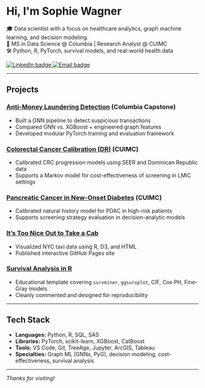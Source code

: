 <!--
**sophiewagner7/sophiewagner7** is a ✨ _special_ ✨ repository because its `README.md` appears on your GitHub profile.
-->

# Hi, I'm Sophie Wagner

🎓 Data scientist with a focus on healthcare analytics, graph machine learning, and decision modeling.  
📍 MS in Data Science @ Columbia | Research Analyst @ CUIMC  
🛠️ Python, R, PyTorch, survival models, and real-world health data

<p align="left">
  <a href="https://www.linkedin.com/in/sophie-wagner-cu">
    <img src="https://img.shields.io/badge/LinkedIn-0077B5?style=flat&logo=linkedin&logoColor=white" alt="LinkedIn badge" />
  </a><a href="mailto:sw3767@columbia.edu">
    <img src="https://img.shields.io/badge/Email-D14836?style=flat&logo=gmail&logoColor=white" alt="Email badge" />
  </a>
</p>



---

## Projects

### [Anti-Money Laundering Detection](https://github.com/engi4800/dsi-capstone-spring-2025-TD-anti-money-laundering) (Columbia Capstone)
- Built a GNN pipeline to detect suspicious transactions
- Compared GNN vs. XGBoost + engineered graph features
- Developed modular PyTorch training and evaluation framework

### [Colorectal Cancer Calibration (DR)](https://github.com/sophiewagner7/dr-crc-calibration) (CUIMC)
- Calibrated CRC progression models using SEER and Dominican Republic data
- Supports a Markov model for cost-effectiveness of screening in LMIC settings

### [Pancreatic Cancer in New-Onset Diabetes](https://github.com/sophiewagner7/pdac-calibration) (CUIMC)
- Calibrated natural history model for PDAC in high-risk patients
- Supports screening strategy evaluation in decision-analytic models

### [It’s Too Nice Out to Take a Cab](https://sophiewagner7.github.io/its-too-nice-out-to-take-a-cab)
- Visualized NYC taxi data using R, D3, and HTML
- Published interactive GitHub Pages site

### [Survival Analysis in R](https://github.com/sophiewagner7/surv-analysis-R)
- Educational template covering `survminer`, `ggsurvplot`, CIF, Cox PH, Fine-Gray models
- Cleanly commented and designed for reproducibility

---

## Tech Stack

- **Languages:** Python, R, SQL, SAS
- **Libraries:** PyTorch, scikit-learn, XGBoost, CatBoost
- **Tools:** VS Code, Git, TreeAge, Jupyter, ArcGIS, Tableau
- **Specialties:** Graph ML (GNNs, PyG), decision modeling, cost-effectiveness, survival analysis

---

_Thanks for visiting!_

